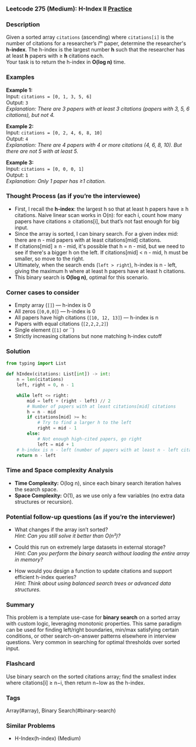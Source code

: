 ### Leetcode 275 (Medium): H-Index II [Practice](https://leetcode.com/problems/h-index-ii)

### Description  
Given a sorted array `citations` (ascending) where `citations[i]` is the number of citations for a researcher’s iᵗʰ paper, determine the researcher's **h-index**. The h-index is the largest number **h** such that the researcher has at least **h** papers with ≥ **h** citations each.  
Your task is to return the h-index in **O(log n)** time.

### Examples  

**Example 1:**  
Input: `citations = [0, 1, 3, 5, 6]`  
Output: `3`  
*Explanation: There are 3 papers with at least 3 citations (papers with 3, 5, 6 citations), but not 4.*

**Example 2:**  
Input: `citations = [0, 2, 4, 6, 8, 10]`  
Output: `4`  
*Explanation: There are 4 papers with 4 or more citations (4, 6, 8, 10). But there are not 5 with at least 5.*

**Example 3:**  
Input: `citations = [0, 0, 0, 1]`  
Output: `1`  
*Explanation: Only 1 paper has ≥1 citation.*

### Thought Process (as if you’re the interviewee)  
- First, I recall the **h-index**: the largest h so that at least h papers have ≥ h citations. Naive linear scan works in O(n): for each i, count how many papers have citations ≥ citations[i], but that’s not fast enough for big input.
- Since the array is sorted, I can binary search. For a given index mid: there are n - mid papers with at least citations[mid] citations.
- If citations[mid] ≥ n - mid, it's possible that h = n - mid, but we need to see if there's a bigger h on the left. If citations[mid] < n - mid, h must be smaller, so move to the right.
- Ultimately, when the search ends (`left > right`), h-index is n - left, giving the maximum h where at least h papers have at least h citations.
- This binary search is **O(log n)**, optimal for this scenario.

### Corner cases to consider  
- Empty array (`[]`) — h-index is 0
- All zeros (`[0,0,0]`) — h-index is 0
- All papers have high citations (`[10, 12, 13]`) — h-index is n
- Papers with equal citations (`[2,2,2,2]`)
- Single element (`[1]` or ``)
- Strictly increasing citations but none matching h-index cutoff

### Solution

```python
from typing import List

def hIndex(citations: List[int]) -> int:
    n = len(citations)
    left, right = 0, n - 1

    while left <= right:
        mid = left + (right - left) // 2
        # Number of papers with at least citations[mid] citations
        h = n - mid
        if citations[mid] >= h:
            # Try to find a larger h to the left
            right = mid - 1
        else:
            # Not enough high-cited papers, go right
            left = mid + 1
    # h-index is n - left (number of papers with at least n - left citations)
    return n - left
```

### Time and Space complexity Analysis  

- **Time Complexity:** O(log n), since each binary search iteration halves the search space.
- **Space Complexity:** O(1), as we use only a few variables (no extra data structures or recursion).

### Potential follow-up questions (as if you’re the interviewer)  

- What changes if the array isn’t sorted?  
  *Hint: Can you still solve it better than O(n²)?*

- Could this run on extremely large datasets in external storage?  
  *Hint: Can you perform the binary search without loading the entire array in memory?*

- How would you design a function to update citations and support efficient h-index queries?  
  *Hint: Think about using balanced search trees or advanced data structures.*

### Summary
This problem is a template use-case for **binary search** on a sorted array with custom logic, leveraging monotonic properties. This same paradigm can be used for finding left/right boundaries, min/max satisfying certain conditions, or other search-on-answer patterns elsewhere in interview questions. Very common in searching for optimal thresholds over sorted input.


### Flashcard
Use binary search on the sorted citations array; find the smallest index where citations[i] ≥ n−i, then return n−low as the h-index.

### Tags
Array(#array), Binary Search(#binary-search)

### Similar Problems
- H-Index(h-index) (Medium)